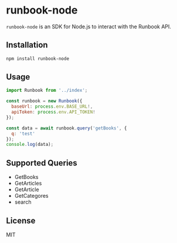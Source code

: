 # runbook-node
`runbook-node` is an SDK for Node.js to interact with the Runbook API.

## Installation

```sh
npm install runbook-node
```

## Usage

```javascript
import Runbook from '../index';

const runbook = new Runbook({
  baseUrl: process.env.BASE_URL!,
  apiToken: process.env.API_TOKEN!
});

const data = await runbook.query('getBooks', {
  q: 'test'
});
console.log(data);
```

## Supported Queries

- GetBooks
- GetArticles
- GetArticle
- GetCategores
- search

## License

MIT